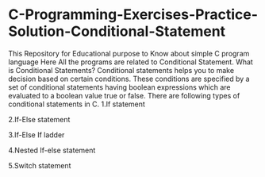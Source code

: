 # C-Programming-Exercises-Practice-Solution-Conditional-Statement
This Repository for Educational purpose to Know about simple C program language
Here All the programs are related to Conditional Statement.
What is Conditional Statements?
Conditional statements helps you to make decision based on certain conditions. These conditions are specified by a set of conditional statements having boolean expressions which are evaluated to a boolean value true or false. There are following types of conditional statements in C.
1.If statement

2.If-Else statement

3.If-Else If ladder

4.Nested If-else statement

5.Switch statement
